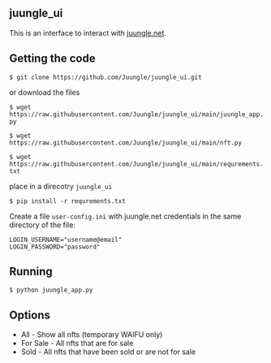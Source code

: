 ## juungle_ui
This is an interface to interact with [juungle.net](https://juungle.net).

## Getting the code

`$ git clone https://github.com/Juungle/juungle_ui.git`

or download the files

`$ wget https://raw.githubusercontent.com/Juungle/juungle_ui/main/juungle_app.py`

`$ wget https://raw.githubusercontent.com/Juungle/juungle_ui/main/nft.py`

`$ wget https://raw.githubusercontent.com/Juungle/juungle_ui/main/requrements.txt`


place in a direcotry `juungle_ui`

`$ pip install -r requrements.txt`

Create a file `user-config.ini` with juungle.net credentials
in the same directory of the file:
```
LOGIN_USERNAME="username@email"
LOGIN_PASSWORD="password"
```

## Running
`$ python juungle_app.py`

## Options
* All - Show all nfts (temporary WAIFU only)
* For Sale - All nfts that are for sale
* Sold - All nfts that have been sold or are not for sale
